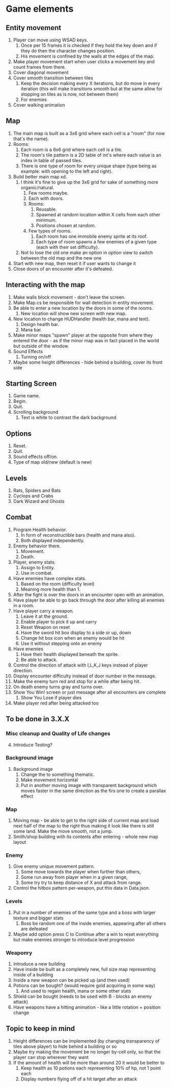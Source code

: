 # Game elements

## Entity movement

1. Player can move using WSAD keys.
    1. Once per 15 frames it is checked if they hold the key down and if they do then the character changes position.
    2. His movement is confined by the walls at the edges of the map.
2. Make player movement start when user clicks a movement key and count frames from there.
3. Cover diagonal movement
4. Cover smooth transition between tiles
    1. Keep the decision making every X iterations, but do move in every iteration (this will make transitions smooth but at the same allow for stopping on tiles as is now, not between them)
    2. For enemies
5. Cover walking animation

## Map

1. The main map is built as a 3x6 grid where each cell is a "room" (for now that's the name).
2. Rooms:
    1. Each room is a 6x6 grid where each cell is a tile.
    2. The room's tile pattern is a 2D table of int's where each value is an index in table of passed tiles.
    3. There is one type of room for every unique shape (type being as example: with opening to the left and right).
3. Build better main map xd.
    1. I think it's fine to give up the 3x6 grid for sake of something more organic/natural.
        1. Few rooms maybe.
        2. Each with doors.
        3. Rooms:
            1. Reusable.
            2. Spawned at random location within X cells from each other minimum.
            3. Positions chosen at random.
        4. Few types of rooms.
            1. Each room has one immobile enemy sprite at its roof.
            2. Each type of room spawns a few enemies of a given type (each with their set difficulty).
    2. Not to lose the old one make an option in option view to switch between the old map and the new one
4. Start with new map, then reset it if user wants to change it
5. Close doors of an encounter after it's defeated.

## Interacting with the map

1. Make walls block movement - don't leave the screen.
2. Make Map.cs be responsible for wall detection in entity movement.
3. Be able to enter a new location by the doors in some of the rooms.
    1. New location will show new screen with new map.
4. New location to change HUDHandler (health bar, mana and text).
    1. Design health bar.
    2. Mana bar.
5. Make minor maps "spawn" player at the opposite from where they entered the door - as if the minor map was in fact placed in the world but outside of the window.
6. Sound Effects
    1. Turning on/off
7. Maybe some height differences - hide behind a building, cover its front side

## Starting Screen

1. Game name.
2. Begin.
3. Quit.
4. Scrolling background
    1. Text is white to contrast the dark background

## Options

1. Reset.
2. Quit.
3. Sound effects off/on.
4. Type of map old/new (default is new)

## Levels

1.  Rats, Spiders and Bats
2.  Cyclops and Crabs
3.  Dark Wizard and Ghosts

## Combat

1. Program Health behavior.
    1. In form of reconstructible bars (health and mana also).
    2. Both displayed independently.
2. Enemy behavior there.
    1. Movement.
    2. Death.
3. Player, enemy stats.
    1. Assign to Entity.
    2. Use in combat.
4. Have enemies have complex stats.
    1. Based on the room (difficulty level)
    2. Meaning more health than 1.
5. After the fight is over the doors in an encounter open with an animation.
6. Have player be able to go back through the door after killing all enemies in a room.
7. Have player carry a weapon.
    1. Leave it at the ground.
    2. Enable player to pick it up and carry
    3. Reset Weapon on reset
    4. Have the sword hit box display to a side or up, down
    5. Change hit box icon when an enemy would be hit
    6. Use it without stepping onto an enemy
8. Have enemies
    1. Have their health displayed beneath the sprite.
    2. Be able to attack.
9. Control the direction of attack with I,L,K,J keys instead of player direction.
10. Display encounter difficulty instead of door number in the message.
11. Make the enemy turn red and stop for a while after being hit.
12. On death enemy turns gray and turns over.
13. Show You Win! screen or just message after all encounters are complete
    1. Show You Lose if player dies
14. Make player red after being attacked too

## To be done in 3.X.X

### Misc cleanup and Quality of Life changes

4. Introduce Testing?

### Background image

1. Background image
    1. Change the to something thematic.
    2. Make movement horizontal
    3. Put in another moving image with transparent background which moves faster in the same direction as the firs one to create a parallax effect

### Map

1. Moving map - be able to get to the right side of current map and load next half of the map to the right thus making it look like there is still some land. Make the move smooth, not a jump.
2. Smith/shop building with its contents after entering - whole new map layout

### Enemy

1. Give enemy unique movement pattern.
    1. Some move towards the player when further than others,
    2. Some run away from player when in a given range,
    3. Some try try to keep distance of X and attack from range.
2. Control the hitbox pattern per-weapon, put this data in Data.json.

### Levels

1. Put in a number of enemies of the same type and a boss with larger texture and bigger stats
    1. Boss be random one of the inside enemies, appearing after all others are defeated
2. Maybe add option press C to Continue after a win to reset everything but make enemies stronger to introduce level progression

### Weaponry

1. Introduce a new building
2. Have inside be built as a completely new, full size map representing inside of a building
3. Inside a new weapon can be picked up (and then used)
4. Potions can be bought? (would require gold acquiring in some way)
    1. And used to regain health, mana or some other stats
5. Shield can be bought (needs to be used with B - blocks an enemy attack)
6. Have weapons have a hitting animation - like a little rotation + position change

## Topic to keep in mind

1. Height differences can be implemented (by changing transparency of tiles above player) to hide behind a building or so
2. Maybe try making the movement be no longer by-cell only, so that the player can stop wherever they want
3. If the amount of health will be more than around 20 it would be better to
    1. Keep health as 10 potions each representing 10% of hp, not 1 point each
    2. Display numbers flying off of a hit target after an attack

